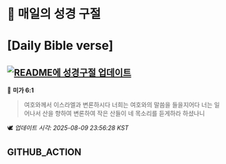# 🙏 매일의 성경 구절
# [Daily Bible verse]
## [![README에 성경구절 업데이트](https://github.com/DONGSUKA/first_test/actions/workflows/update-readme-bible.yml/badge.svg)](https://github.com/DONGSUKA/first_test/actions/workflows/update-readme-bible.yml)
<!-- START_BIBLE_VERSE -->
📖 **미가 6:1**
> 여호와께서 이스라엘과 변론하시다 너희는 여호와의 말씀을 들을지어다 너는 일어나서 산을 향하여 변론하여 작은 산들이 네 목소리를 듣게하라 하셨나니

🕊️ _업데이트 시각: 2025-08-09 23:56:28 KST_
  <!-- END_BIBLE_VERSE -->
## GITHUB_ACTION
